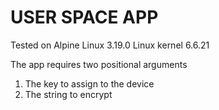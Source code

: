 # USER SPACE APP
Tested on Alpine Linux 3.19.0
Linux kernel 6.6.21

The app requires two positional arguments
1. The key to assign to the device
2. The string to encrypt
